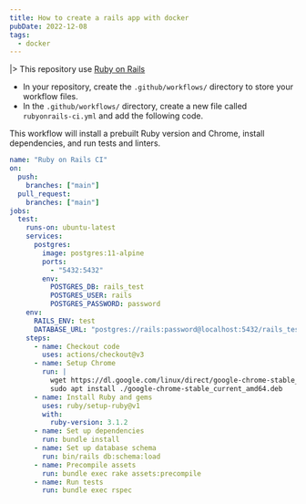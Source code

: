 ```yaml
---
title: How to create a rails app with docker
pubDate: 2022-12-08
tags:
  - docker
---
```


|> This repository use [Ruby on Rails](https://rubyonrails.org/)

- In your repository, create the `.github/workflows/` directory to store your workflow files.
- In the `.github/workflows/` directory, create a new file called `rubyonrails-ci.yml` and add the following code.

This workflow will install a prebuilt Ruby version and Chrome, install dependencies, and run tests and linters.

```yaml
name: "Ruby on Rails CI"
on:
  push:
    branches: ["main"]
  pull_request:
    branches: ["main"]
jobs:
  test:
    runs-on: ubuntu-latest
    services:
      postgres:
        image: postgres:11-alpine
        ports:
          - "5432:5432"
        env:
          POSTGRES_DB: rails_test
          POSTGRES_USER: rails
          POSTGRES_PASSWORD: password
    env:
      RAILS_ENV: test
      DATABASE_URL: "postgres://rails:password@localhost:5432/rails_test"
    steps:
      - name: Checkout code
        uses: actions/checkout@v3
      - name: Setup Chrome
        run: |
          wget https://dl.google.com/linux/direct/google-chrome-stable_current_amd64.deb
          sudo apt install ./google-chrome-stable_current_amd64.deb
      - name: Install Ruby and gems
        uses: ruby/setup-ruby@v1
        with:
          ruby-version: 3.1.2
      - name: Set up dependencies
        run: bundle install
      - name: Set up database schema
        run: bin/rails db:schema:load
      - name: Precompile assets
        run: bundle exec rake assets:precompile
      - name: Run tests
        run: bundle exec rspec
```